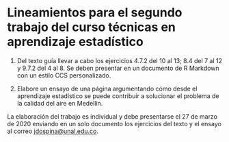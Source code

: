# Lineamientos para el segundo trabajo del curso técnicas en aprendizaje estadístico

1. Del texto guía llevar a cabo los ejercicios 4.7.2 del 10 al 13; 8.4 del 7 al 12 y 9.7.2 del 4 al 8. Se deben presentar en un documento de R Markdown con un estilo CCS personalizado.

2. Elabore un ensayo de una página argumentando cómo desde el aprendizaje estadístico se puede contribuir a solucionar el problema de la calidad del aire en Medellín.

La elaboración del trabajo es individual y debe presentarse el 27 de marzo de 2020 enviando en un solo documento los ejercicios del texto y el ensayo al correo jdospina@unal.edu.co.
